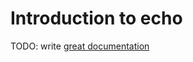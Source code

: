 # Introduction to echo

TODO: write [great documentation](http://jacobian.org/writing/great-documentation/what-to-write/)
